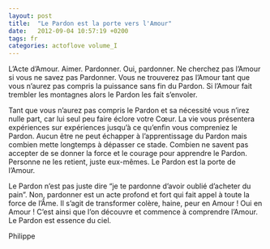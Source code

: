 ```yaml
---
layout: post
title:  "Le Pardon est la porte vers l'Amour"
date:   2012-09-04 10:57:19 +0200
tags: fr
categories: actoflove volume_I
---
```

L’Acte d’Amour. Aimer. Pardonner. Oui, pardonner. Ne cherchez pas l’Amour si vous ne savez pas Pardonner. Vous ne trouverez pas l’Amour tant que vous n’aurez pas compris la puissance sans fin du Pardon. Si l’Amour fait trembler les montagnes alors le Pardon les fait s’envoler.

Tant que vous n’aurez pas compris le Pardon et sa nécessité vous n’irez nulle part, car lui seul peu faire éclore votre Cœur. La vie vous présentera expériences sur expériences jusqu’à ce qu’enfin vous compreniez le Pardon. Aucun être ne peut échapper à l’apprentissage du Pardon mais combien mette longtemps à dépasser ce stade. Combien ne savent pas accepter de se donner la force et le courage pour apprendre le Pardon. Personne ne les retient, juste eux-mêmes. Le Pardon est la porte de l’Amour.

Le Pardon n’est pas juste dire “je te pardonne d’avoir oublié d’acheter du pain”. Non, pardonner est un acte profond et fort qui fait appel à toute la force de l’Âme. Il s’agit de transformer colère, haine, peur en Amour ! Oui en Amour ! C’est ainsi que l’on découvre et commence à comprendre l’Amour. Le Pardon est essence du ciel.

Philippe


<!-- 
Ce(tte) œuvre est mise à disposition selon les termes de la Licence Creative Commons Attribution - Pas d’Utilisation Commerciale 4.0 International.
-->